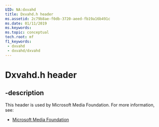 ```yaml
---
UID: NA:dxvahd
title: Dxvahd.h header
ms.assetid: 2c79b8ae-f0db-3720-aeed-fb19a16b491c
ms.date: 01/11/2019
ms.keywords: 
ms.topic: conceptual
tech.root: mf
f1_keywords:
 - dxvahd
 - dxvahd/dxvahd
---
```


# Dxvahd.h header


## -description

This header is used by Microsoft Media Foundation. For more information, see:

- [Microsoft Media Foundation](../_mf/index.md)

